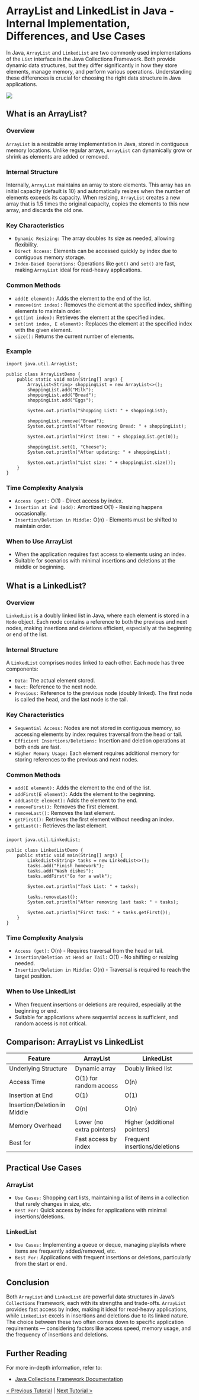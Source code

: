 # ArrayList and LinkedList in Java - Internal Implementation, Differences, and Use Cases
In Java, `ArrayList` and `LinkedList` are two commonly used implementations of the `List` interface in the Java Collections Framework. Both provide dynamic data structures, but they differ significantly in how they store elements, manage memory, and perform various operations. Understanding these differences is crucial for choosing the right data structure in Java applications.

[![](https://markdown-videos-api.jorgenkh.no/youtube/fexSEe6qshQ)](https://youtu.be/fexSEe6qshQ)

## What is an ArrayList?
### Overview
`ArrayList` is a resizable array implementation in Java, stored in contiguous memory locations. Unlike regular arrays, `ArrayList` can dynamically grow or shrink as elements are added or removed.

### Internal Structure
Internally, `ArrayList` maintains an array to store elements. This array has an initial capacity (default is 10) and automatically resizes when the number of elements exceeds its capacity. When resizing, `ArrayList` creates a new array that is 1.5 times the original capacity, copies the elements to this new array, and discards the old one.

### Key Characteristics
* `Dynamic Resizing:` The array doubles its size as needed, allowing flexibility.
* `Direct Access:` Elements can be accessed quickly by index due to contiguous memory storage.
* `Index-Based Operations:` Operations like `get()` and `set()` are fast, making `ArrayList` ideal for read-heavy applications.

### Common Methods
* `add(E element):` Adds the element to the end of the list.
* `remove(int index):` Removes the element at the specified index, shifting elements to maintain order.
* `get(int index):` Retrieves the element at the specified index.
* `set(int index, E element):` Replaces the element at the specified index with the given element.
* `size():` Returns the current number of elements.

### Example
```
import java.util.ArrayList;

public class ArrayListDemo {
    public static void main(String[] args) {
        ArrayList<String> shoppingList = new ArrayList<>();
        shoppingList.add("Milk");
        shoppingList.add("Bread");
        shoppingList.add("Eggs");

        System.out.println("Shopping List: " + shoppingList);

        shoppingList.remove("Bread");
        System.out.println("After removing Bread: " + shoppingList);

        System.out.println("First item: " + shoppingList.get(0));

        shoppingList.set(1, "Cheese");
        System.out.println("After updating: " + shoppingList);

        System.out.println("List size: " + shoppingList.size());
    }
}
```

### Time Complexity Analysis
* `Access (get):` O(1) - Direct access by index.
* `Insertion at End (add):` Amortized O(1) - Resizing happens occasionally.
* `Insertion/Deletion in Middle:` O(n) - Elements must be shifted to maintain order.

### When to Use ArrayList
* When the application requires fast access to elements using an index.
* Suitable for scenarios with minimal insertions and deletions at the middle or beginning.

## What is a LinkedList?
### Overview
`LinkedList` is a doubly linked list in Java, where each element is stored in a `Node` object. Each node contains a reference to both the previous and next nodes, making insertions and deletions efficient, especially at the beginning or end of the list.

### Internal Structure
A `LinkedList` comprises nodes linked to each other. Each node has three components:
* `Data:` The actual element stored.
* `Next:` Reference to the next node.
* `Previous:` Reference to the previous node (doubly linked).
The first node is called the head, and the last node is the tail.

### Key Characteristics
* `Sequential Access:` Nodes are not stored in contiguous memory, so accessing elements by index requires traversal from the head or tail.
* `Efficient Insertions/Deletions:` Insertion and deletion operations at both ends are fast.
* `Higher Memory Usage:` Each element requires additional memory for storing references to the previous and next nodes.

### Common Methods
* `add(E element):` Adds the element to the end of the list.
* `addFirst(E element):` Adds the element to the beginning.
* `addLast(E element):` Adds the element to the end.
* `removeFirst():` Removes the first element.
* `removeLast():` Removes the last element.
* `getFirst():` Retrieves the first element without needing an index.
* `getLast():` Retrieves the last element.

###
```
import java.util.LinkedList;

public class LinkedListDemo {
    public static void main(String[] args) {
        LinkedList<String> tasks = new LinkedList<>();
        tasks.add("Finish homework");
        tasks.add("Wash dishes");
        tasks.addFirst("Go for a walk");

        System.out.println("Task List: " + tasks);

        tasks.removeLast();
        System.out.println("After removing last task: " + tasks);

        System.out.println("First task: " + tasks.getFirst());
    }
}
```

### Time Complexity Analysis
* `Access (get):` O(n) - Requires traversal from the head or tail.
* `Insertion/Deletion at Head or Tail:` O(1) - No shifting or resizing needed.
* `Insertion/Deletion in Middle:` O(n) - Traversal is required to reach the target position.

### When to Use LinkedList
* When frequent insertions or deletions are required, especially at the beginning or end.
* Suitable for applications where sequential access is sufficient, and random access is not critical.

## Comparison: ArrayList vs LinkedList
| Feature | ArrayList | LinkedList |
| ----------------|-------|-------|
|    Underlying Structure     |  Dynamic array  |  Doubly linked list  |
|    Access Time     |  O(1) for random access  |  O(n)  |
|    Insertion at End    |  O(1)  |  O(1)  |
|    Insertion/Deletion in Middle      |  O(n)  |  O(n)  |
|    Memory Overhead     |  Lower (no extra pointers)  |  Higher (additional pointers)  |
|    Best for    |  Fast access by index  |  Frequent insertions/deletions  |

## Practical Use Cases
### ArrayList
* `Use Cases:` Shopping cart lists, maintaining a list of items in a collection that rarely changes in size, etc.
* `Best For:` Quick access by index for applications with minimal insertions/deletions.

### LinkedList
* `Use Cases:` Implementing a queue or deque, managing playlists where items are frequently added/removed, etc.
* `Best For:` Applications with frequent insertions or deletions, particularly from the start or end.

## Conclusion
Both `ArrayList` and `LinkedList` are powerful data structures in Java’s `Collections` Framework, each with its strengths and trade-offs. `ArrayList` provides fast access by index, making it ideal for read-heavy applications, while `LinkedList` excels in insertions and deletions due to its linked nature. The choice between these two often comes down to specific application requirements — considering factors like access speed, memory usage, and the frequency of insertions and deletions.

## Further Reading
For more in-depth information, refer to:
* [Java Collections Framework Documentation](https://docs.oracle.com/javase/8/docs/technotes/guides/collections/overview.html)

[< Previous Tutorial](https://github.com/nakulmitra/java-tutorial/blob/master/java-collections-framework/list.md) | [Next Tutorial >](https://github.com/nakulmitra/java-tutorial/blob/master/java-collections-framework/sets.md)